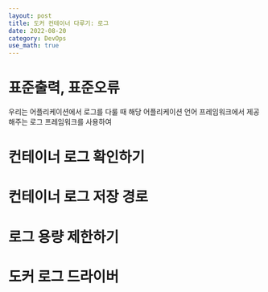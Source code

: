```yaml
---
layout: post
title: 도커 컨테이너 다루기: 로그
date: 2022-08-20
category: DevOps
use_math: true
---
```



# 표준출력, 표준오류 

우리는 어플리케이션에서 로그를 다룰 때 해당 어플리케이션 언어 프레임워크에서 제공해주는 로그 프레임워크를 사용하여 


# 컨테이너 로그 확인하기

# 컨테이너 로그 저장 경로



# 로그 용량 제한하기

# 도커 로그 드라이버
